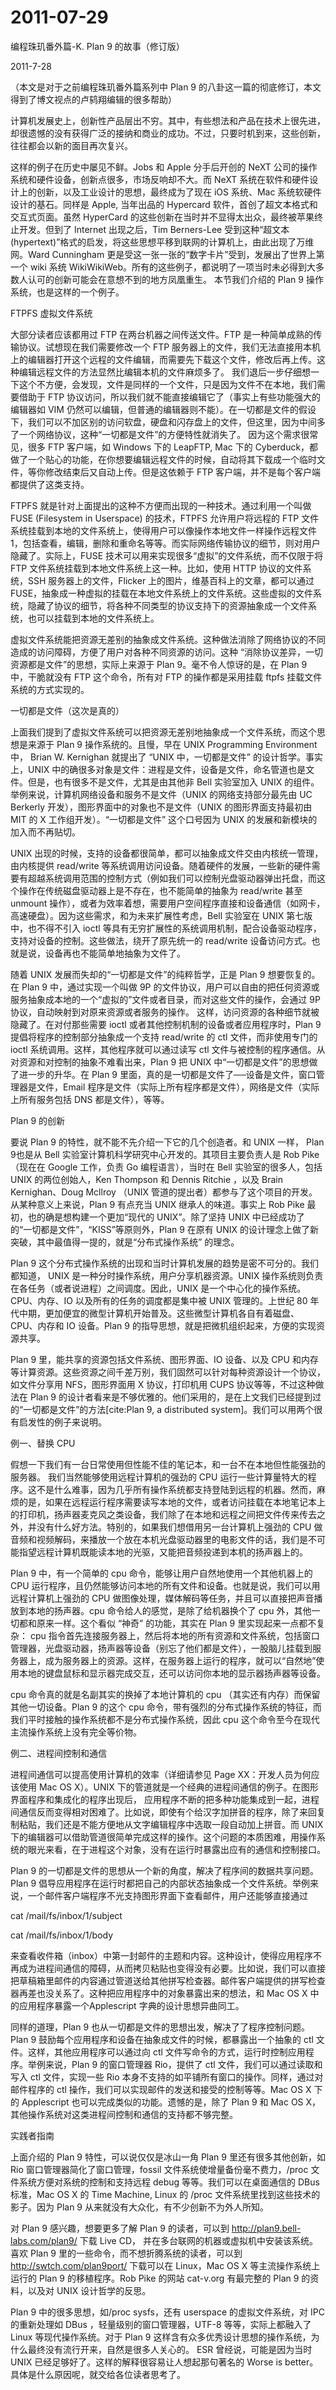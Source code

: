 # 2011-07-29

编程珠玑番外篇-K. Plan 9 的故事（修订版）

2011-7-28

（本文是对于之前编程珠玑番外篇系列中 Plan 9 的八卦这一篇的彻底修订，本文得到了博文视点的卢鸫翔编辑的很多帮助）

计算机发展史上，创新性产品层出不穷。其中，有些想法和产品在技术上很先进，却很遗憾的没有获得广泛的接纳和商业的成功。不过，只要时机到来，这些创新，往往都会以新的面目再次复兴。

这样的例子在历史中屡见不鲜。Jobs 和 Apple 分手后开创的 NeXT 公司的操作系统和硬件设备，创新点很多，市场反响却不大。而 NeXT 系统在软件和硬件设计上的创新，以及工业设计的思想，最终成为了现在 iOS 系统、Mac 系统软硬件设计的基石。同样是 Apple, 当年出品的 Hypercard 软件，首创了超文本格式和交互式页面。虽然 HyperCard 的这些创新在当时并不显得太出众，最终被苹果终止开发。但到了 Internet 出现之后，Tim Berners-Lee 受到这种“超文本 (hypertext)”格式的启发，将这些思想平移到联网的计算机上，由此出现了万维网。Ward Cunningham 更是受这一张一张的“数字卡片”受到，发展出了世界上第一个 wiki 系统 WikiWikiWeb。所有的这些例子，都说明了一项当时未必得到大多数人认可的创新可能会在意想不到的地方凤凰重生。 本节我们介绍的 Plan 9 操作系统，也是这样的一个例子。

FTPFS 虚拟文件系统

大部分读者应该都用过 FTP 在两台机器之间传送文件。FTP 是一种简单成熟的传输协议。试想现在我们需要修改一个 FTP 服务器上的文件，我们无法直接用本机上的编辑器打开这个远程的文件编辑，而需要先下载这个文件，修改后再上传。这种编辑远程文件的方法显然比编辑本机的文件麻烦多了。 我们退后一步仔细想一下这个不方便，会发现，文件是同样的一个文件，只是因为文件不在本地，我们需要借助于 FTP 协议访问，所以我们就不能直接编辑它了（事实上有些功能强大的编辑器如 VIM 仍然可以编辑，但普通的编辑器则不能）。在一切都是文件的假设下，我们可以不加区别的访问软盘，硬盘和闪存盘上的文件，但这里，因为中间多了一个网络协议，这种“一切都是文件”的方便特性就消失了。 因为这个需求很常见，很多 FTP 客户端，如 Windows 下的 LeapFTP, Mac 下的 Cyberduck，都做了一个贴心的功能，在你想要编辑远程文件的时候，自动将其下载成一个临时文件，等你修改结束后又自动上传。但是这依赖于 FTP 客户端，并不是每个客户端都提供了这类支持。

FTPFS 就是针对上面提出的这种不方便而出现的一种技术。通过利用一个叫做 FUSE (Filesystem in Userspace) 的技术，FTPFS 允许用户将远程的 FTP 文件系统挂载到本地的文件系统上，使得用户可以像操作本地文件一样操作远程文件1，包括查看，编辑，删除和重命名等等。而实际网络传输协议的细节，则对用户隐藏了。实际上，FUSE 技术可以用来实现很多“虚拟”的文件系统，而不仅限于将 FTP 文件系统挂载到本地文件系统上这一种。比如，使用 HTTP 协议的文件系统，SSH 服务器上的文件，Flicker 上的图片，维基百科上的文章，都可以通过 FUSE，抽象成一种虚拟的挂载在本地文件系统上的文件系统。这些虚拟的文件系统，隐藏了协议的细节，将各种不同类型的协议支持下的资源抽象成一个文件系统，也可以挂载到本地的文件系统上。

虚拟文件系统能把资源无差别的抽象成文件系统。这种做法消除了网络协议的不同造成的访问障碍，方便了用户对各种不同资源的访问。这种 “消除协议差异，一切资源都是文件”的思想，实际上来源于 Plan 9。毫不令人惊讶的是，在 Plan 9 中，干脆就没有 FTP 这个命令，所有对 FTP 的操作都是采用挂载 ftpfs 挂载文件系统的方式实现的。

一切都是文件（这次是真的）

上面我们提到了虚拟文件系统可以把资源无差别地抽象成一个文件系统，而这个思想是来源于 Plan 9 操作系统的。且慢，早在 UNIX Programming Environment 中， Brian W. Kernighan 就提出了 “UNIX 中，一切都是文件” 的设计哲学。事实上，UNIX 中的确很多对象是文件：进程是文件，设备是文件，命名管道也是文件。但是，也有很多不是文件，尤其是由其他非 Bell 实验室加入 UNIX 的组件。举例来说，计算机网络设备和服务不是文件（UNIX 的网络支持部分最先由 UC Berkerly 开发），图形界面中的对象也不是文件（UNIX 的图形界面支持最初由 MIT 的 X 工作组开发）。“一切都是文件” 这个口号因为 UNIX 的发展和新模块的加入而不再贴切。

UNIX 出现的时候，支持的设备都很简单，都可以抽象成文件交由内核统一管理，由内核提供 read/write 等系统调用访问设备。随着硬件的发展，一些新的硬件需要有超越系统调用范围的控制方式（例如我们可以控制光盘驱动器弹出托盘，而这个操作在传统磁盘驱动器上是不存在，也不能简单的抽象为 read/write 甚至 unmount 操作），或者为效率着想，需要用户空间程序直接和设备通信（如网卡，高速硬盘）。因为这些需求，和为未来扩展性考虑，Bell 实验室在 UNIX 第七版中，也不得不引入 ioctl 等具有无穷扩展性的系统调用机制，配合设备驱动程序，支持对设备的控制。这些做法，绕开了原先统一的 read/write 设备访问方式。也就是说，设备再也不能简单地抽象为文件了。

随着 UNIX 发展而失却的“一切都是文件”的纯粹哲学，正是 Plan 9 想要恢复的。在 Plan 9 中，通过实现一个叫做 9P 的文件协议，用户可以自由的把任何资源或服务抽象成本地的一个“虚拟的”文件或者目录，而对这些文件的操作，会通过 9P 协议，自动映射到对原来资源或者服务的操作。 这样，访问资源的各种细节就被隐藏了。在对付那些需要 ioctl 或者其他控制机制的设备或者应用程序时，Plan 9 提倡将程序的控制部分抽象成一个支持 read/write 的 ctl 文件，而非使用专门的 ioctl 系统调用。这样，其他程序就可以通过读写 ctl 文件与被控制的程序通信。从对资源和对控制的抽象不难看出来，Plan 9 把 UNIX 中“一切都是文件”的思想做了进一步的升华。在 Plan 9 里面，真的是一切都是文件了──设备是文件，窗口管理器是文件，Email 程序是文件（实际上所有程序都是文件），网络是文件（实际上所有服务包括 DNS 都是文件），等等。

Plan 9 的创新

要说 Plan 9 的特性，就不能不先介绍一下它的几个创造者。和 UNIX 一样， Plan 9也是从 Bell 实验室计算机科学研究中心开发的。其项目主要负责人是 Rob Pike （现在在 Google 工作，负责 Go 编程语言），当时在 Bell 实验室的很多人，包括 UNIX 的两位创始人，Ken Thompson 和 Dennis Ritchie ，以及 Brain Kernighan、Doug Mcllroy （UNIX 管道的提出者）都参与了这个项目的开发。从某种意义上来说，Plan 9 有点充当 UNIX 继承人的味道。事实上 Rob Pike 最初，也的确是想构建一个更加“现代的 UNIX”。除了坚持 UNIX 中已经成功了的“一切都是文件”，“KISS”等原则外，Plan 9 在原有 UNIX 的设计理念上做了新突破，其中最值得一提的，就是“分布式操作系统” 的理念。

Plan 9 这个分布式操作系统的出现和当时计算机发展的趋势是密不可分的。我们都知道， UNIX 是一种分时操作系统，用户分享机器资源。UNIX 操作系统则负责在各任务（或者说进程）之间调度。因此，UNIX 是一个中心化的操作系统。CPU、内存、IO 以及所有的任务的调度都是集中被 UNIX 管理的。上世纪 80 年代中期，更加便宜的微型计算机开始普及。这些微型计算机各自有着磁盘、CPU、内存和 IO 设备。Plan 9 的指导思想，就是把微机组织起来，方便的实现资源共享。

Plan 9 里，能共享的资源包括文件系统、图形界面、IO 设备、以及 CPU 和内存等计算资源。这些资源之间千差万别，我们固然可以针对每种资源设计一个协议，如文件分享用 NFS，图形界面用 X 协议，打印机用 CUPS 协议等等，不过这种做法在 Plan 9 的设计者看来是不够优雅的。他们采用的，是在上文我们已经提到过的“一切都是文件”的方法[cite:Plan 9, a distributed system]。我们可以用两个很有启发性的例子来说明。

例一、替换 CPU

假想一下我们有一台日常使用但性能不佳的笔记本，和一台不在本地但性能强劲的服务器。 我们当然能够使用远程计算机的强劲的 CPU 运行一些计算量特大的程序。这不是什么难事，因为几乎所有操作系统都支持登陆到远程的机器。然而，麻烦的是，如果在远程运行程序需要读写本地的文件，或者访问挂载在本地笔记本上的打印机，扬声器麦克风之类设备，我们除了在本地和远程之间把文件传来传去之外，并没有什么好方法。特别的，如果我们想借用另一台计算机上强劲的 CPU 做音频和视频解码，来播放一个放在本机光盘驱动器里的电影文件的话，我们是不可能指望远程计算机既能读本地的光驱，又能把音频投递到本机的扬声器上的。

Plan 9 中，有一个简单的 cpu 命令，能够让用户自然地使用一个其他机器上的 CPU 运行程序，且仍然能够访问本地的所有文件和设备。也就是说，我们可以用远程计算机上强劲的 CPU 做图像处理，媒体解码等任务，并且可以直接把声音播放到本地的扬声器。cpu 命令给人的感觉，是除了给机器换个了 cpu 外，其他一切都和原来一样。这个看似 “神奇” 的功能，其实在 Plan 9 里实现起来一点都不复杂： cpu 指令首先连接服务器上，然后将本地的所有资源和文件系统，包括窗口管理器，光盘驱动器，扬声器等设备（别忘了他们都是文件），一股脑儿挂载到服务器上，成为服务器上的资源。这样，在服务器上运行的程序，就可以“自然地”使用本地的键盘鼠标和显示器完成交互，还可以访问你本地的显示器扬声器等设备。

cpu 命令真的就是名副其实的换掉了本地计算机的 cpu （其实还有内存）而保留其他一切设备。Plan 9 的这个 cpu 命令，带有强烈的分布式操作系统的特征，而我们平时接触的操作系统都不是分布式操作系统，因此 cpu 这个命令至今在现代主流操作系统上没有完全等价物。

例二、进程间控制和通信

进程间通信可以提高使用计算机的效率（详细请参见 Page XX：开发人员为何应该使用 Mac OS X）。UNIX 下的管道就是一个经典的进程间通信的例子。在图形界面程序和集成化的程序出现后， 应用程序不断的把多种功能集成到一起，进程间通信反而变得相对困难了。比如说，即使有个给汉字加拼音的程序，除了来回复制粘贴，我们还是不能方便地从文字编辑程序中选取一段自动加上拼音。而 UNIX 下的编辑器可以借助管道很简单完成这样的操作。这个问题的本质困难，用操作系统的眼光来看，在于进程这个对象，没有在运行时暴露出应有的通信和控制接口。

Plan 9 的一切都是文件的思想从一个新的角度，解决了程序间的数据共享问题。Plan 9 倡导应用程序在运行时都把自己的内部状态抽象成一个文件系统。举例来说，一个邮件客户端程序不光支持图形界面下查看邮件，用户还能够直接通过

cat /mail/fs/inbox/1/subject

cat /mail/fs/inbox/1/body

来查看收件箱（inbox）中第一封邮件的主题和内容。这种设计，使得应用程序不再成为进程间通信的障碍，从而拷贝粘贴也变得没有必要。比如说，我们可以直接把草稿箱里邮件的内容通过管道送给其他拼写检查器。邮件客户端提供的拼写检查器再差也没关系了。这种把应用程序中的对象暴露出来的想法，和 Mac OS X 中的应用程序暴露一个Applescript 字典的设计思想异曲同工。

同样的道理，Plan 9 也从一切都是文件的思想出发，解决了了程序控制问题。 Plan 9 鼓励每个应用程序和设备在抽象成文件的时候，都暴露出一个抽象的 ctl 文件。这样，其他应用程序可以通过向 ctl 文件写命令的方式，运行时控制应用程序。举例来说，Plan 9 的窗口管理器 Rio，提供了 ctl 文件，我们可以通过读取和写入 ctl 文件，实现一些 Rio 本身不支持的如平铺所有窗口的操作。同样，通过对邮件程序的 ctl 操作，我们可以实现邮件的发送和接受的控制等等。Mac OS X 下的 Applescript 也可以完成类似的功能。遗憾的是，除了 Plan 9 和 Mac OS X，其他操作系统对这类进程间控制和通信的支持都不够完整。

实践者指南

上面介绍的 Plan 9 特性，可以说仅仅是冰山一角 Plan 9 里还有很多其他创新，如 Rio 窗口管理器简化了窗口管理，fossil 文件系统使增量备份毫不费力，/proc 文件系统方便对系统的控制和支持远程 debug 等等。我们可以在桌面通信的 DBus 标准，Mac OS X 的 Time Machine, Linux 的 /proc 文件系统里找到这些技术的影子。因为 Plan 9 从来就没有大众化，有不少创新不为外人所知。

对 Plan 9 感兴趣，想要更多了解 Plan 9 的读者，可以到 http://plan9.bell-labs.com/plan9/ 下载 Live CD， 并在多台联网的机器或虚拟机中安装该系统。喜欢 Plan 9 里的一些命令，而不想折腾系统的读者，可以到 http://swtch.com/plan9port/ 下载可以在 Linux，Mac OS X 等主流操作系统上运行的 Plan 9 的移植程序。Rob Pike 的网站 cat-v.org 有最完整的 Plan 9 的资料，以及对 UNIX 设计哲学的反思。

Plan 9 中的很多思想，如/proc sysfs，还有 userspace 的虚拟文件系统，对 IPC 的重新处理如 DBus ，轻量级别的窗口管理器，UTF-8 等等，实际上都融入了 Linux 等现代操作系统。对于 Plan 9 这样含有众多优秀设计思想的操作系统，为什么最终没有流行开来，自然是很多人关心的。 ESR 曾经说，可能是因为当时 UNIX 已经足够好了。这样的解释很容易让人想起那句著名的 Worse is better。具体是什么原因呢，就交给各位读者思考了。
